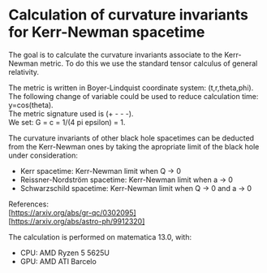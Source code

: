 # Calculation of curvature invariants for Kerr-Newman spacetime

The goal is to calculate the curvature invariants associate to the Kerr-Newman metric. To do this we use the standard tensor calculus of general relativity. 

The metric is written in Boyer-Lindquist coordinate system: (t,r,theta,phi). The following change of variable could be used to reduce calculation time: y=cos(theta).  
The metric signature used is (+ - - -).  
We set: G = c = 1/(4 pi epsilon) = 1.  

The curvature invariants of other black hole spacetimes can be deducted from the Kerr-Newman ones by taking the apropriate limit of the black hole under consideration:  

- Kerr spacetime: Kerr-Newman limit when Q -> 0
- Reissner-Nordström spacetime: Kerr-Newman limit when a -> 0
- Schwarzschild spacetime: Kerr-Newman limit when Q -> 0 and a -> 0

References:  
[https://arxiv.org/abs/gr-qc/0302095]  
[https://arxiv.org/abs/astro-ph/9912320]  

The calculation is performed on matematica 13.0, with:  

- CPU: AMD Ryzen 5 5625U  
- GPU: AMD ATI Barcelo  
